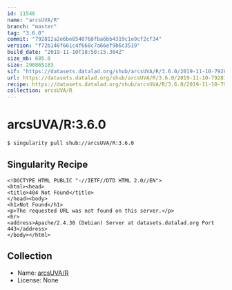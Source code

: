 ```yaml
---
id: 11546
name: "arcsUVA/R"
branch: "master"
tag: "3.6.0"
commit: "792812a2e6be8540768fba6bb4319c1e9cf2cf34"
version: "f72b146f661c4f668c7a66ef9b6c3519"
build_date: "2019-11-10T18:50:15.304Z"
size_mb: 685.0
size: 290865183
sif: "https://datasets.datalad.org/shub/arcsUVA/R/3.6.0/2019-11-10-792812a2-f72b146f/f72b146f661c4f668c7a66ef9b6c3519.sif"
url: https://datasets.datalad.org/shub/arcsUVA/R/3.6.0/2019-11-10-792812a2-f72b146f/
recipe: https://datasets.datalad.org/shub/arcsUVA/R/3.6.0/2019-11-10-792812a2-f72b146f/Singularity
collection: arcsUVA/R
---
```


# arcsUVA/R:3.6.0

```bash
$ singularity pull shub://arcsUVA/R:3.6.0
```

## Singularity Recipe

```singularity
<!DOCTYPE HTML PUBLIC "-//IETF//DTD HTML 2.0//EN">
<html><head>
<title>404 Not Found</title>
</head><body>
<h1>Not Found</h1>
<p>The requested URL was not found on this server.</p>
<hr>
<address>Apache/2.4.38 (Debian) Server at datasets.datalad.org Port 443</address>
</body></html>
```

## Collection

 - Name: [arcsUVA/R](https://github.com/arcsUVA/R)
 - License: None

